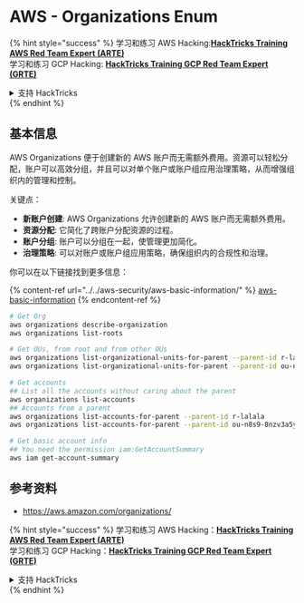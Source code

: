 # AWS - Organizations Enum

{% hint style="success" %}
学习和练习 AWS Hacking:<img src="/.gitbook/assets/image.png" alt="" data-size="line">[**HackTricks Training AWS Red Team Expert (ARTE)**](https://training.hacktricks.xyz/courses/arte)<img src="/.gitbook/assets/image.png" alt="" data-size="line">\
学习和练习 GCP Hacking: <img src="/.gitbook/assets/image (2).png" alt="" data-size="line">[**HackTricks Training GCP Red Team Expert (GRTE)**<img src="/.gitbook/assets/image (2).png" alt="" data-size="line">](https://training.hacktricks.xyz/courses/grte)

<details>

<summary>支持 HackTricks</summary>

* 查看 [**订阅计划**](https://github.com/sponsors/carlospolop)!
* **加入** 💬 [**Discord 群组**](https://discord.gg/hRep4RUj7f) 或 [**telegram 群组**](https://t.me/peass) 或 **关注** 我们的 **Twitter** 🐦 [**@hacktricks\_live**](https://twitter.com/hacktricks\_live)**.**
* **通过提交 PRs 分享黑客技巧到** [**HackTricks**](https://github.com/carlospolop/hacktricks) 和 [**HackTricks Cloud**](https://github.com/carlospolop/hacktricks-cloud) github 仓库。

</details>
{% endhint %}

## 基本信息

AWS Organizations 便于创建新的 AWS 账户而无需额外费用。资源可以轻松分配，账户可以高效分组，并且可以对单个账户或账户组应用治理策略，从而增强组织内的管理和控制。

关键点：

* **新账户创建**: AWS Organizations 允许创建新的 AWS 账户而无需额外费用。
* **资源分配**: 它简化了跨账户分配资源的过程。
* **账户分组**: 账户可以分组在一起，使管理更加简化。
* **治理策略**: 可以对账户或账户组应用策略，确保组织内的合规性和治理。

你可以在以下链接找到更多信息：

{% content-ref url="../../aws-security/aws-basic-information/" %}
[aws-basic-information](../../aws-security/aws-basic-information/)
{% endcontent-ref %}
```bash
# Get Org
aws organizations describe-organization
aws organizations list-roots

# Get OUs, from root and from other OUs
aws organizations list-organizational-units-for-parent --parent-id r-lalala
aws organizations list-organizational-units-for-parent --parent-id ou-n8s9-8nzv3a5y

# Get accounts
## List all the accounts without caring about the parent
aws organizations list-accounts
## Accounts from a parent
aws organizations list-accounts-for-parent --parent-id r-lalala
aws organizations list-accounts-for-parent --parent-id ou-n8s9-8nzv3a5y

# Get basic account info
## You need the permission iam:GetAccountSummary
aws iam get-account-summary
```
## 参考资料

* https://aws.amazon.com/organizations/

{% hint style="success" %}
学习和练习 AWS Hacking：<img src="/.gitbook/assets/image.png" alt="" data-size="line">[**HackTricks Training AWS Red Team Expert (ARTE)**](https://training.hacktricks.xyz/courses/arte)<img src="/.gitbook/assets/image.png" alt="" data-size="line">\
学习和练习 GCP Hacking：<img src="/.gitbook/assets/image (2).png" alt="" data-size="line">[**HackTricks Training GCP Red Team Expert (GRTE)**<img src="/.gitbook/assets/image (2).png" alt="" data-size="line">](https://training.hacktricks.xyz/courses/grte)

<details>

<summary>支持 HackTricks</summary>

* 查看 [**订阅计划**](https://github.com/sponsors/carlospolop)!
* **加入** 💬 [**Discord 群组**](https://discord.gg/hRep4RUj7f) 或 [**telegram 群组**](https://t.me/peass) 或 **关注** 我们的 **Twitter** 🐦 [**@hacktricks\_live**](https://twitter.com/hacktricks\_live)**.**
* **通过提交 PRs 分享黑客技巧到** [**HackTricks**](https://github.com/carlospolop/hacktricks) 和 [**HackTricks Cloud**](https://github.com/carlospolop/hacktricks-cloud) github 仓库。

</details>
{% endhint %}
